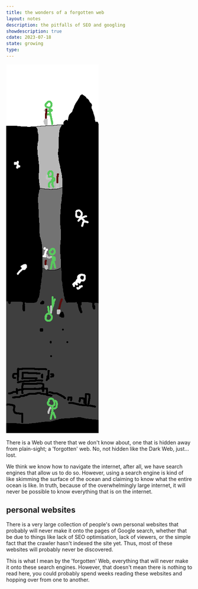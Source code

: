 ```yaml
---
title: the wonders of a forgotten web
layout: notes
description: the pitfalls of SEO and googling
showdescription: true
cdate: 2023-07-18
state: growing
type: 
---
```


![digging](assets/digging.png)

There is a Web out there that we don't know about, one that is hidden away from plain-sight; a 'forgotten' web. No, not hidden like the Dark Web, just... lost.

We think we know how to navigate the internet, after all, we have search engines that allow us to do so. However, using a search engine is kind of like skimming the surface of the ocean and claiming to know what the entire ocean is like. In truth, because of the overwhelmingly large internet, it will never be possible to know everything that is on the internet.

## personal websites

There is a very large collection of people's own personal websites that probably will never make it onto the pages of Google search, whether that be due to things like lack of SEO optimisation, lack of viewers, or the simple fact that the crawler hasn't indexed the site yet. Thus, most of these websites will probably never be discovered.

This is what I mean by the 'forgotten' Web, everything that will never make it onto these search engines. However, that doesn't mean there is nothing to read here, you could probably spend weeks reading these websites and hopping over from one to another.

